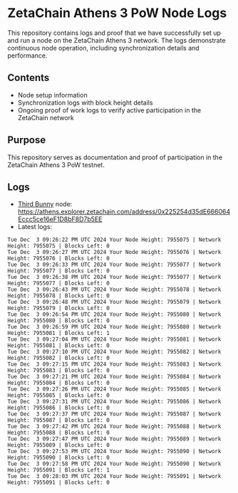 # ZetaChain Athens 3 PoW Node Logs
This repository contains logs and proof that we have successfully set up and run a node on the ZetaChain Athens 3 network. The logs demonstrate continuous node operation, including synchronization details and performance.

## Contents
- Node setup information
- Synchronization logs with block height details
- Ongoing proof of work logs to verify active participation in the ZetaChain network

## Purpose
This repository serves as documentation and proof of participation in the ZetaChain Athens 3 PoW testnet.

## Logs

- [Third Bunny](https://thirdbunny.xyz/) node: https://athens.explorer.zetachain.com/address/0x225254d35dE666064Eccc5ce16eF1D8bF8D7b5EE
- Latest logs:
```
Tue Dec  3 09:26:22 PM UTC 2024 Your Node Height: 7955075 | Network Height: 7955075 | Blocks Left: 0
Tue Dec  3 09:26:27 PM UTC 2024 Your Node Height: 7955076 | Network Height: 7955076 | Blocks Left: 0
Tue Dec  3 09:26:33 PM UTC 2024 Your Node Height: 7955077 | Network Height: 7955077 | Blocks Left: 0
Tue Dec  3 09:26:38 PM UTC 2024 Your Node Height: 7955077 | Network Height: 7955077 | Blocks Left: 0
Tue Dec  3 09:26:43 PM UTC 2024 Your Node Height: 7955078 | Network Height: 7955078 | Blocks Left: 0
Tue Dec  3 09:26:48 PM UTC 2024 Your Node Height: 7955079 | Network Height: 7955079 | Blocks Left: 0
Tue Dec  3 09:26:54 PM UTC 2024 Your Node Height: 7955080 | Network Height: 7955080 | Blocks Left: 0
Tue Dec  3 09:26:59 PM UTC 2024 Your Node Height: 7955080 | Network Height: 7955081 | Blocks Left: 1
Tue Dec  3 09:27:04 PM UTC 2024 Your Node Height: 7955081 | Network Height: 7955081 | Blocks Left: 0
Tue Dec  3 09:27:10 PM UTC 2024 Your Node Height: 7955082 | Network Height: 7955082 | Blocks Left: 0
Tue Dec  3 09:27:15 PM UTC 2024 Your Node Height: 7955083 | Network Height: 7955083 | Blocks Left: 0
Tue Dec  3 09:27:21 PM UTC 2024 Your Node Height: 7955084 | Network Height: 7955084 | Blocks Left: 0
Tue Dec  3 09:27:26 PM UTC 2024 Your Node Height: 7955085 | Network Height: 7955085 | Blocks Left: 0
Tue Dec  3 09:27:31 PM UTC 2024 Your Node Height: 7955086 | Network Height: 7955086 | Blocks Left: 0
Tue Dec  3 09:27:37 PM UTC 2024 Your Node Height: 7955087 | Network Height: 7955087 | Blocks Left: 0
Tue Dec  3 09:27:42 PM UTC 2024 Your Node Height: 7955088 | Network Height: 7955088 | Blocks Left: 0
Tue Dec  3 09:27:47 PM UTC 2024 Your Node Height: 7955089 | Network Height: 7955089 | Blocks Left: 0
Tue Dec  3 09:27:53 PM UTC 2024 Your Node Height: 7955090 | Network Height: 7955090 | Blocks Left: 0
Tue Dec  3 09:27:58 PM UTC 2024 Your Node Height: 7955090 | Network Height: 7955091 | Blocks Left: 1
Tue Dec  3 09:28:03 PM UTC 2024 Your Node Height: 7955091 | Network Height: 7955091 | Blocks Left: 0
```
